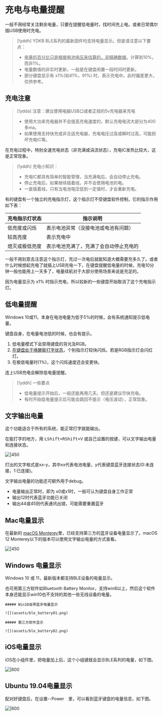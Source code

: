 # 充电与电量提醒

一般不用经常关注剩余电量，只要在提醒低电量时，找时间充上电。或者日常偶尔插USB使用时充电。 

> [!yddh] YDKB BLE系列的最新固件均支持电量显示。但是请注意以下要点：
> - <u>电量的百分比只是根据电池电压来估算的，非精确数据</u>。计算到10%，而非1%。
> - 电量数值的非实时更新，一般是在键盘闲置一段时间时更新。
> - 部分键盘显示有 x1%(如41%，91%) 时，表示充电中。此时偏差更大，仅供参考。


## 充电注意

> [!ydda] 注意：建议使用电脑USB口或者正规的5v充电器来充电
> - 使用大功率充电器并不会提高充电速度的，默认充电电流大部分为400多ma。
> - 如果使用支持快充或非合适充电器，充电电压过高或瞬时过高，可能损坏充电IC等。

在充电过程中，特别全速充电状态（非充满或涓流状态），充电IC发热比较大，这是正常现象。

> [!yddh] 充电小知识：
> - 充电IC都具有简单的智能管理，当充满电后，会自动停止充电。
> - 停止充电后，如果继续插着线，并不会使用电池的电。
> - 一直插着线，只有当电池电压低到一定值时，才会重新充电。

有的键盘有一个独立的充电指示灯，这个指示灯不受键盘软件控制，它的指示作用如下表：

| 充电指示灯状态 | 指示说明 |
| ---- | ---- |
| 低亮度或闪烁 | 表示电池异常（没接电池或电池有问题） |
| 较高亮度 | 表示充电中 |
| 熄灭或极低亮度 | 表示电池充满了，充满了会自动停止充电的 |

一般不用刻意去注意这个指示灯，充过一次电后就能知道大概需要充多久了。或者什么时候想起充电了就插上USB充电一下，在键盘提醒低电量的时候，充电10分钟一般也能用上一天多了，电量续航对于大部分使用场景来说是充足的。

因为电量显示为 x1% 时指示充电，所以较新的一些键盘开始取消了这个充电指示灯。

## 低电量提醒

Windows 10或11，本身在电池电量为低于5%的时候，会有系统通知提示低电量。

键盘自身，在电量电池低的时候，也会有提示。
1. 低电量模式下会禁用键盘的背光及RGB。
2. <u>在键盘处于唤醒能打字状态</u>，个别指示灯较快闪烁。若是RGB指示灯会闪红灯。
3. 在极低电量时(1%)，这个闪烁速度还会变更快。

连上USB充电会解除低电量提醒。

> [!yddh] 一些要点
> - 低电量提示开始后，一般还能再用几天。但还是建议尽快充电。
> - 有时开始低电量提示后可能会跳回不提示（电压波动），正常现象。


## 文字输出电量
这个功能适合于所有的系统，能正常打字就能输出。

在能打字的地方，用 <kbd>LShift+RShift+V</kbd> 或自己设置的按键，可以文字输出电量和连接状态。

![|450](assets/ble_battery04.png)

打出的文字格式是xx-y，其中xx代表电池电量，y代表键盘蓝牙连接状态(0:未连接，1:已连接)。

文字输出电量的功能还可额外用于debug。
- 电量输出正常时，即为 x0或x1时，一般可认为键盘自身工作正常
- 输出12时代表蓝牙功能已关闭
- 输出44或45则代表通讯出错，可能需要重置蓝牙


## Mac电量显示

在最新的 <u>macOS Monterey</u>里，已经支持第三方的蓝牙设备电量显示了。macOS 12 Monterey以下的版本可以使用文字输出电量的方式查看。

![|450](assets/ble_battery_mac02.png)

## Windows 电量显示

Windows 10 或 11，最新版本都支持BLE设备的电量显示。

也可用第三方软件如Bluetooth Battery Monitor，支持win8以上，然后这个软件本身还能显示win10也不支持的其他一些无线设备的电量。

```ad-yddcol0
##### Win10自带蓝牙电量显示

![](assets/ble_battery01.png)
```

```ad-yddcol1
##### 第三方软件显示

![](assets/ble_battery02.png)
```

## iOS电量显示
iOS在小组件里，把电量加上后，这个小组键就会显示BLE系列的电量，如下图。  

![|600](assets/ble_battery03.png)

## Ubuntu 19.04电量显示
配对好键盘后，在设置--Power　里，可以看到蓝牙键盘的电量信息，如下图。  

![|600](assets/ble_battery004.png)

